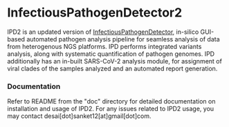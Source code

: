 # InfectiousPathogenDetector2
IPD2 is an updated version of [InfectiousPathogenDetector](https://github.com/sanket-desai/InfectiousPathogenDetector), in-silico GUI-based automated pathogen analysis pipeline for seamless analysis of data from heterogenous NGS platforms. IPD performs integrated variants analysis, along with systematic quantification of pathogen genomes. IPD additionally has an in-built SARS-CoV-2 analysis module, for assignment of viral clades of the samples analyzed and an automated report generation.

### Documentation
Refer to README from the "doc" directory for detailed documentation on installation and usage of IPD2. For any issues related to IPD2 usage, you may contact desai[dot]sanket12[at]gmail[dot]com.
